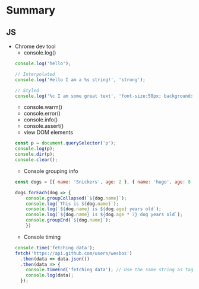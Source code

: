 # Summary

## JS

- Chrome dev tool
    - console.log()
    ```js
    console.log('hello');

    // Interpolated
    console.log('Hello I am a %s string!', 'strong');

    // Styled
    console.log('%c I am some great text', 'font-size:50px; background:red; text-shadow: 10px 10px 0 blue')
    ```
    - console.warm()
    - console.error()
    - console.info()
    - console.assert()
    - view DOM elements
    ```js
    const p = document.querySelector('p');
    console.log(p);
    console.dir(p);
    console.clear();
    ```
    - Console grouping info
    ```js
    const dogs = [{ name: 'Snickers', age: 2 }, { name: 'hugo', age: 8 }];

    dogs.forEach(dog => {
        console.groupCollapsed(`${dog.name}`);
        console.log(`This is ${dog.name}`);
        console.log(`${dog.name} is ${dog.age} years old`);
        console.log(`${dog.name} is ${dog.age * 7} dog years old`);
        console.groupEnd(`${dog.name}`);
        })
    ```
    - Console timing
    ```js
    console.time('fetching data');
    fetch('https://api.github.com/users/wesbos')
      .then(data => data.json())
      .then(data => {
        console.timeEnd('fetching data'); // Use the same string as tag
        console.log(data);
      });
    ```